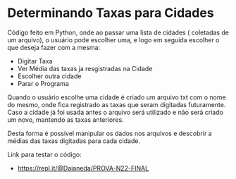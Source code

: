 # Determinando Taxas para Cidades

Código feito em Python, onde ao passar uma lista de cidades ( coletadas de um arquivo), o usuário pode escolher uma, e logo em seguida escolher o que deseja fazer com a mesma: 

* Digitar Taxa
* Ver Média das taxas ja resgistradas na Cidade
* Escolher outra cidade
* Parar o Programa

Quando o usuário escolhe uma cidade é criado um arquivo txt com o nome do mesmo, onde fica registrado as taxas que seram digitadas futuramente. Caso a cidade já foi usada antes o arquivo será utilizado e não será criado um novo, mantendo as taxas anteriores.

Desta forma é possivel manipular os dados nos arquivos e descobrir a médias das taxas digitadas para cada cidade.

Link para testar o código:
* https://repl.it/@Daianeda/PROVA-N22-FINAL
